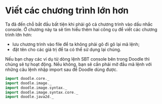 # Viết các chương trình lớn hơn

Ta đã đến chỗ bắt đầu bất tiện khi phải gõ cả chương trình vào dấu nhắc console. 
Ở chương này ta sẽ tìm hiểu thêm hai công cụ để viết các chương trình lớn hơn:

- lưu chương trình vào file để ta không phải gõ đi gõ lại mã lệnh;
- đặt tên cho các giá trị để ta có thể sử dụng lại chúng.

<div class="callout callout-info">
Nếu bạn chạy các ví dụ từ dòng lệnh SBT console bên trong Doodle thì chúng sẽ tự hoạt động. Nếu không, bạn sẽ cần phải mở đầu mã lệnh với những câu lệnh nhập import sau để Doodle dùng được.

```scala mdoc:silent
import doodle.core._
import doodle.image._
import doodle.image.syntax._
import doodle.image.syntax.core._
import doodle.java2d._
```
</div>

